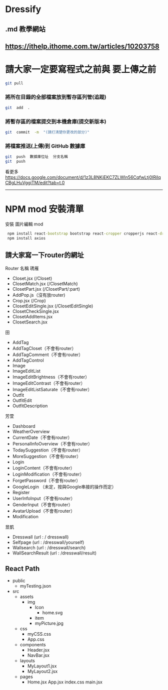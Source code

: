 # Dressify
## .md 教學網站
## https://ithelp.ithome.com.tw/articles/10203758



# 請大家一定要寫程式之前與 要上傳之前
```bash
git pull
```

### 將所在目錄的全部檔案放到暫存區列管(追蹤)
```bash
git  add  .
```

### 將暫存區的檔案提交到本機倉庫(提交新版本)
```bash
git  commit  -m  "(請打清楚你更改的部分)"
```

### 將檔案推送(上傳)到 GitHub 數據庫
```bash
git  push  數據庫位址  分支名稱
git  push
```
看更多
https://docs.google.com/document/d/1z3L8NKiEKC7ZLWIn56CqfwLtj0lRiIqCBgLHuVggiTM/edit?tab=t.0

---

# NPM mod 安裝清單

安裝 圖片編輯 mod
```cmd
 npm install react-bootstrap bootstrap react-cropper cropperjs react-draggable swiper
 npm install axios
```

## 請大家寫一下router的網址
Router 名稱
琇雁
* Closet.jsx  (/Closet)
* ClosetMatch.jsx  (/ClosetMatch)
* ClosetPart.jsx  (/ClosetPart/:part)
* AddPop.js（沒有放router)
* Crop.jsx  (/Crop)
* ClosetEditSingle.jsx  (/ClosetEditSingle)
* ClosetCheckSingle.jsx
* ClosetAddItems.jsx
* ClosetSearch.jsx


田
* AddTag
* AddTagCloset（不會有router）
* AddTagComment（不會有router）
* AddTagControl
* Image
* ImageEditList
* ImageEditBrightness（不會有router）
* ImageEditContrast（不會有router）
* ImageEditListSaturate（不會有router）
* Outfit
* OutfitEdit
* OutfitDescription


芳萱
* Dashboard
* WeatherOverview
* CurrentDate（不會有router）
* PersonalInfoOverview（不會有router）
* TodaySuggestion（不會有router）
* MoreSuggestion（不會有router）
* Login
* LoginContent（不會有router）
* LoginModification（不會有router）
* ForgetPassword（不會有router）
* GoogleLogin （未定，按與Google串接的操作而定）
* Register
* UserInfoInput（不會有router）
* GenderInput（不會有router）
* AvatarUpload（不會有router）
* Modification


昱凱
* Dresswall (url : / dresswall)
* Selfpage (url : /dresswall/yourself)
* Wallsearch (url :  /dresswall/search)
* WallSearchResult (url : /dresswall/result)


## React Path
* public
  * myTesting.json
* src
  * assets
    * img
      * Icon
        * home.svg
      * item
      * myPicture.jpg
  * css
     * myCSS.css
     * App.css
  * components
    * Header.jsx
    * NavBar.jsx
  * layouts
    * MyLayout1.jsx
    * MyLayout2.jsx
  * pages
    * Home.jsx
App.jsx
index.css
main.jsx
